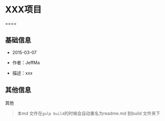 
# XXX项目
====


## 基础信息

- 2015-03-07

- 作者：JeffMa

- 描述：xxx

## 其他信息

其他

> 本md 文件在``gulp build``的时候会自动重名为readme.md 到build 文件夹下


